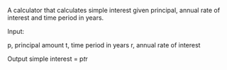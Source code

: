 A calculator that calculates simple interest given principal, annual rate of interest and time period in years.


Input:

   p, principal amount
   t, time period in years
   r, annual rate of interest

   
Output
   simple interest = p*t*r
